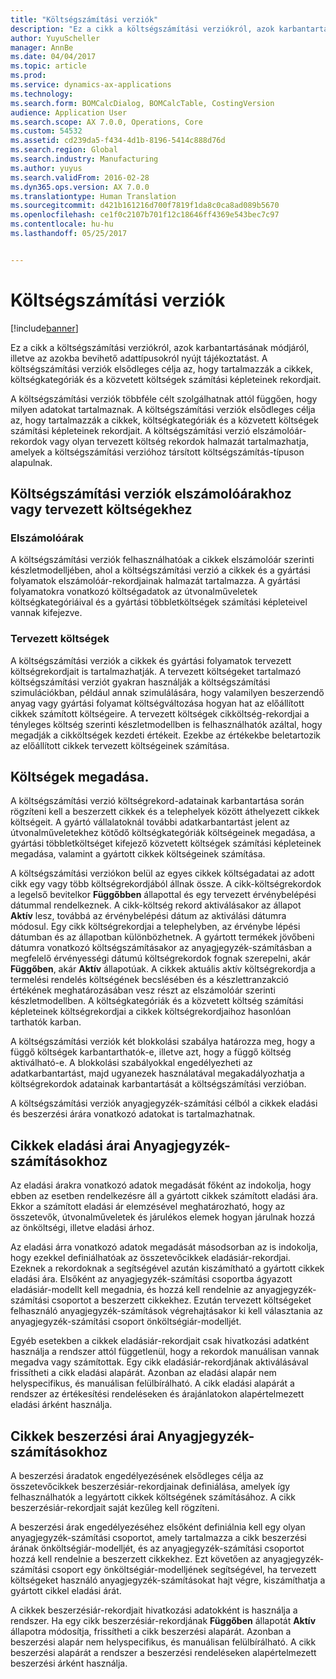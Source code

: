 ```yaml
---
title: "Költségszámítási verziók"
description: "Ez a cikk a költségszámítási verziókról, azok karbantartásának módjáról, illetve az azokba bevihető adattípusokról nyújt tájékoztatást. A költségszámítási verziók elsődleges célja az, hogy tartalmazzák a cikkek, költségkategóriák és a közvetett költségek számítási képleteinek rekordjait."
author: YuyuScheller
manager: AnnBe
ms.date: 04/04/2017
ms.topic: article
ms.prod: 
ms.service: dynamics-ax-applications
ms.technology: 
ms.search.form: BOMCalcDialog, BOMCalcTable, CostingVersion
audience: Application User
ms.search.scope: AX 7.0.0, Operations, Core
ms.custom: 54532
ms.assetid: cd239da5-f434-4d1b-8196-5414c888d76d
ms.search.region: Global
ms.search.industry: Manufacturing
ms.author: yuyus
ms.search.validFrom: 2016-02-28
ms.dyn365.ops.version: AX 7.0.0
ms.translationtype: Human Translation
ms.sourcegitcommit: d421b161216d700f7819f1da8c0ca8ad089b5670
ms.openlocfilehash: ce1f0c2107b701f12c18646ff4369e543bec7c97
ms.contentlocale: hu-hu
ms.lasthandoff: 05/25/2017


---
```


# <a name="costing-versions"></a>Költségszámítási verziók

[!include[banner](../includes/banner.md)]


Ez a cikk a költségszámítási verziókról, azok karbantartásának módjáról, illetve az azokba bevihető adattípusokról nyújt tájékoztatást. A költségszámítási verziók elsődleges célja az, hogy tartalmazzák a cikkek, költségkategóriák és a közvetett költségek számítási képleteinek rekordjait.

A költségszámítási verziók többféle célt szolgálhatnak attól függően, hogy milyen adatokat tartalmaznak. A költségszámítási verziók elsődleges célja az, hogy tartalmazzák a cikkek, költségkategóriák és a közvetett költségek számítási képleteinek rekordjait. A költségszámítási verzió elszámolóár-rekordok vagy olyan tervezett költség rekordok halmazát tartalmazhatja, amelyek a költségszámítási verzióhoz társított költségszámítás-típuson alapulnak.

## <a name="costing-versions-for-standard-or-planned-costs"></a>Költségszámítási verziók elszámolóárakhoz vagy tervezett költségekhez
### <a name="standard-costs"></a>Elszámolóárak

A költségszámítási verziók felhasználhatóak a cikkek elszámolóár szerinti készletmodelljében, ahol a költségszámítási verzió a cikkek és a gyártási folyamatok elszámolóár-rekordjainak halmazát tartalmazza. A gyártási folyamatokra vonatkozó költségadatok az útvonalműveletek költségkategóriáival és a gyártási többletköltségek számítási képleteivel vannak kifejezve.

### <a name="planned-costs"></a>Tervezett költségek

A költségszámítási verziók a cikkek és gyártási folyamatok tervezett költségrekordjait is tartalmazhatják. A tervezett költségeket tartalmazó költségszámítási verziót gyakran használják a költségszámítási szimulációkban, például annak szimulálására, hogy valamilyen beszerzendő anyag vagy gyártási folyamat költségváltozása hogyan hat az előállított cikkek számított költségeire. A tervezett költségek cikköltség-rekordjai a tényleges költség szerinti készletmodellben is felhasználhatók azáltal, hogy megadják a cikköltségek kezdeti értékeit. Ezekbe az értékekbe beletartozik az előállított cikkek tervezett költségeinek számítása.

## <a name="entering-costs"></a>Költségek megadása.
A költségszámítási verzió költségrekord-adatainak karbantartása során rögzíteni kell a beszerzett cikkek és a telephelyek között áthelyezett cikkek költségeit. A gyártó vállalatoknál további adatkarbantartást jelent az útvonalműveletekhez kötődő költségkategóriák költségeinek megadása, a gyártási többletköltséget kifejező közvetett költségek számítási képleteinek megadása, valamint a gyártott cikkek költségeinek számítása. 

A költségszámítási verziókon belül az egyes cikkek költségadatai az adott cikk egy vagy több költségrekordjából állnak össze. A cikk-költségrekordok a legelső bevitelkor **Függőbben** állapottal és egy tervezett érvénybelépési dátummal rendelkeznek. A cikk-költség rekord aktiválásakor az állapot **Aktív** lesz, továbbá az érvénybelépési dátum az aktiválási dátumra módosul. Egy cikk költségrekordjai a telephelyben, az érvénybe lépési dátumban és az állapotban különbözhetnek. A gyártott termékek jövőbeni dátumra vonatkozó költségszámításakor az anyagjegyzék-számításban a megfelelő érvényességi dátumú költségrekordok fognak szerepelni, akár **Függőben**, akár **Aktív** állapotúak. A cikkek aktuális aktív költségrekordja a termelési rendelés költségének becslésében és a készlettranzakció értékének meghatározásában vesz részt az elszámolóár szerinti készletmodellben. A költségkategóriák és a közvetett költség számítási képleteinek költségrekordjai a cikkek költségrekordjaihoz hasonlóan tarthatók karban. 

A költségszámítási verziók két blokkolási szabálya határozza meg, hogy a függő költségek karbantarthatók-e, illetve azt, hogy a függő költség aktiválható-e. A blokkolási szabályokkal engedélyezheti az adatkarbantartást, majd ugyanezek használatával megakadályozhatja a költségrekordok adatainak karbantartását a költségszámítási verzióban. 

A költségszámítási verziók anyagjegyzék-számítási célból a cikkek eladási és beszerzési árára vonatkozó adatokat is tartalmazhatnak.

## <a name="item-sales-prices-for-bom-calculations"></a>Cikkek eladási árai Anyagjegyzék-számításokhoz
Az eladási árakra vonatkozó adatok megadását főként az indokolja, hogy ebben az esetben rendelkezésre áll a gyártott cikkek számított eladási ára. Ekkor a számított eladási ár elemzésével meghatározható, hogy az összetevők, útvonalműveletek és járulékos elemek hogyan járulnak hozzá az önköltségi, illetve eladási árhoz. 

Az eladási árra vonatkozó adatok megadását másodsorban az is indokolja, hogy ezekkel definiálhatóak az összetevőcikkek eladásiár-rekordjai. Ezeknek a rekordoknak a segítségével azután kiszámítható a gyártott cikkek eladási ára. Elsőként az anyagjegyzék-számítási csoportba ágyazott eladásiár-modellt kell megadnia, és hozzá kell rendelnie az anyagjegyzék-számítási csoportot a beszerzett cikkekhez. Ezután tervezett költségeket felhasználó anyagjegyzék-számítások végrehajtásakor ki kell választania az anyagjegyzék-számítási csoport önköltségiár-modelljét. 

Egyéb esetekben a cikkek eladásiár-rekordjait csak hivatkozási adatként használja a rendszer attól függetlenül, hogy a rekordok manuálisan vannak megadva vagy számítottak. Egy cikk eladásiár-rekordjának aktiválásával frissítheti a cikk eladási alapárát. Azonban az eladási alapár nem helyspecifikus, és manuálisan felülbírálható. A cikk eladási alapárát a rendszer az értékesítési rendeléseken és árajánlatokon alapértelmezett eladási árként használja.

## <a name="item-purchase-prices-for-bom-calculations"></a>Cikkek beszerzési árai Anyagjegyzék-számításokhoz
A beszerzési áradatok engedélyezésének elsődleges célja az összetevőcikkek beszerzésiár-rekordjainak definiálása, amelyek így felhasználhatók a legyártott cikkek költségének számításához. A cikk beszerzésiár-rekordjait saját kezűleg kell rögzíteni. 

A beszerzési árak engedélyezéséhez elsőként definiálnia kell egy olyan anyagjegyzék-számítási csoportot, amely tartalmazza a cikk beszerzési árának önköltségiár-modelljét, és az anyagjegyzék-számítási csoportot hozzá kell rendelnie a beszerzett cikkekhez. Ezt követően az anyagjegyzék-számítási csoport egy önköltségiár-modelljének segítségével, ha tervezett költségeket használó anyagjegyzék-számításokat hajt végre, kiszámíthatja a gyártott cikkel eladási árát. 

A cikkek beszerzésiár-rekordjait hivatkozási adatokként is használja a rendszer. Ha egy cikk beszerzésiár-rekordjának **Függőben** állapotát **Aktív** állapotra módosítja, frissítheti a cikk beszerzési alapárát. Azonban a beszerzési alapár nem helyspecifikus, és manuálisan felülbírálható. A cikk beszerzési alapárát a rendszer a beszerzési rendeléseken alapértelmezett beszerzési árként használja.




